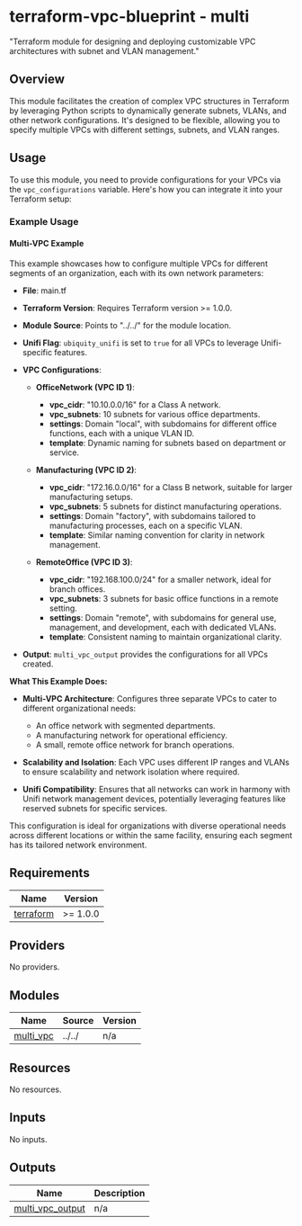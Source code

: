 <!-- BEGIN_TF_DOCS -->
# terraform-vpc-blueprint - multi

"Terraform module for designing and deploying customizable VPC architectures with subnet and VLAN management."

## Overview

This module facilitates the creation of complex VPC structures in Terraform by leveraging Python scripts to dynamically generate subnets, VLANs, and other network configurations. It's designed to be flexible, allowing you to specify multiple VPCs with different settings, subnets, and VLAN ranges.

## Usage

To use this module, you need to provide configurations for your VPCs via the `vpc_configurations` variable. Here's how you can integrate it into your Terraform setup:

### Example Usage

#### Multi-VPC Example

This example showcases how to configure multiple VPCs for different segments of an organization, each with its own network parameters:

- **File**: main.tf

- **Terraform Version**: Requires Terraform version >= 1.0.0.

- **Module Source**: Points to "../../" for the module location.

- **Unifi Flag**: `ubiquity_unifi` is set to `true` for all VPCs to leverage Unifi-specific features.

- **VPC Configurations**:
  - **OfficeNetwork (VPC ID 1)**:
    - **vpc_cidr**: "10.10.0.0/16" for a Class A network.
    - **vpc_subnets**: 10 subnets for various office departments.
    - **settings**: Domain "local", with subdomains for different office functions, each with a unique VLAN ID.
    - **template**: Dynamic naming for subnets based on department or service.

  - **Manufacturing (VPC ID 2)**:
    - **vpc_cidr**: "172.16.0.0/16" for a Class B network, suitable for larger manufacturing setups.
    - **vpc_subnets**: 5 subnets for distinct manufacturing operations.
    - **settings**: Domain "factory", with subdomains tailored to manufacturing processes, each on a specific VLAN.
    - **template**: Similar naming convention for clarity in network management.

  - **RemoteOffice (VPC ID 3)**:
    - **vpc_cidr**: "192.168.100.0/24" for a smaller network, ideal for branch offices.
    - **vpc_subnets**: 3 subnets for basic office functions in a remote setting.
    - **settings**: Domain "remote", with subdomains for general use, management, and development, each with dedicated VLANs.
    - **template**: Consistent naming to maintain organizational clarity.

- **Output**: `multi_vpc_output` provides the configurations for all VPCs created.

**What This Example Does:**

- **Multi-VPC Architecture**: Configures three separate VPCs to cater to different organizational needs:
  - An office network with segmented departments.
  - A manufacturing network for operational efficiency.
  - A small, remote office network for branch operations.

- **Scalability and Isolation**: Each VPC uses different IP ranges and VLANs to ensure scalability and network isolation where required.

- **Unifi Compatibility**: Ensures that all networks can work in harmony with Unifi network management devices, potentially leveraging features like reserved subnets for specific services.

This configuration is ideal for organizations with diverse operational needs across different locations or within the same facility, ensuring each segment has its tailored network environment.

## Requirements

| Name | Version |
|------|---------|
| <a name="requirement_terraform"></a> [terraform](#requirement_terraform) | >= 1.0.0 |

## Providers

No providers.

## Modules

| Name | Source | Version |
|------|--------|---------|
| <a name="module_multi_vpc"></a> [multi_vpc](#module_multi_vpc) | ../../ | n/a |

## Resources

No resources.

## Inputs

No inputs.

## Outputs

| Name | Description |
|------|-------------|
| <a name="output_multi_vpc_output"></a> [multi_vpc_output](#output_multi_vpc_output) | n/a |
<!-- END_TF_DOCS -->